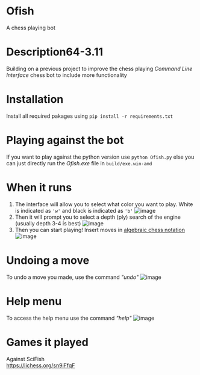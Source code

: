 # Ofish
A chess playing bot
# Description64-3.11
Building on a previous project to improve the chess playing *Command Line Interface* chess bot to include more functionality
# Installation
Install all required pakages using `pip install -r requirements.txt`
# Playing against the bot
If you want to play against the python version use `python Ofish.py` else you can just directly run the *Ofish.exe* file in `build/exe.win-amd`
# When it runs
1) The interface will allow you to select what color you want to play. White is indicated as `'w'` and black is indicated as `'b'`
![image](https://github.com/Dragjon/Ofish/assets/140328303/2eab37b9-f02f-4a4c-a251-c926da77b482)
2) Then it will prompt you to select a depth (ply) search of the engine (usually depth 3-4 is best)
![image](https://github.com/Dragjon/Ofish/assets/140328303/8213a675-224a-4fe0-b715-e5b0d2d86b50)
3) Then you can start playing! Insert moves in <a href="https://en.wikipedia.org/wiki/Algebraic_notation_(chess)">algebraic chess notation</a><br>
![image](https://github.com/Dragjon/Ofish/assets/140328303/2717120b-ad14-4811-b47a-afa03c9091e7)
# Undoing a move
To undo a move you made, use the command *"undo"*
![image](https://github.com/Dragjon/Ofish/assets/140328303/1b00b9dd-8c68-492b-a6fe-823b1ff496fd)
# Help menu
To access the help menu use the command *"help"*
![image](https://github.com/Dragjon/Ofish/assets/140328303/17d29cb5-17c6-4f0d-a08e-5dad6ca476b4)
# Games it played
Against SciFish <br>
https://lichess.org/sn9iFfqF
